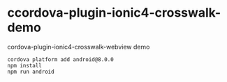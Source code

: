 # ccordova-plugin-ionic4-crosswalk-demo

cordova-plugin-ionic4-crosswalk-webview demo

``` shell
cordova platform add android@8.0.0
npm install
npm run android
```
